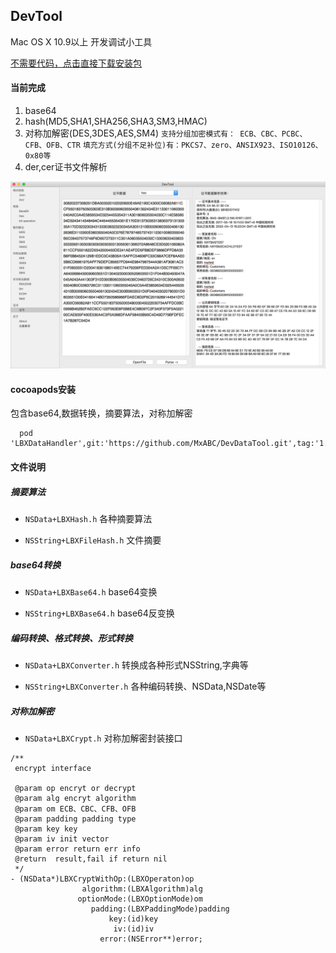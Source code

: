 ## DevTool
Mac OS X 10.9以上 开发调试小工具

[不需要代码，点击直接下载安装包](https://github.com/MxABC/Resource/blob/master/DataHandler.zip)


#### 当前完成

1. base64
2. hash(MD5,SHA1,SHA256,SHA3,SM3,HMAC)
3. 对称加解密(DES,3DES,AES,SM4)
`支持分组加密模式有： ECB、CBC、PCBC、CFB、OFB、CTR`
`填充方式(分组不足补位)有：PKCS7、zero、ANSIX923、ISO10126、0x80等`
4. der,cer证书文件解析

![image](https://raw.githubusercontent.com/MxABC/Resource/master/macApp.jpg)


#### cocoapods安装
包含base64,数据转换，摘要算法，对称加解密

```
  pod 'LBXDataHandler',git:'https://github.com/MxABC/DevDataTool.git',tag:'1.0.1'
```

#### 文件说明

#####  摘要算法
- `NSData+LBXHash.h` 各种摘要算法

- `NSString+LBXFileHash.h` 文件摘要

##### base64转换
- `NSData+LBXBase64.h` base64变换

- `NSString+LBXBase64.h` base64反变换

##### 编码转换、格式转换、形式转换

- `NSData+LBXConverter.h` 转换成各种形式NSString,字典等

- `NSString+LBXConverter.h` 各种编码转换、NSData,NSDate等

##### 对称加解密
- `NSData+LBXCrypt.h` 对称加解密封装接口

```
/**
 encrypt interface

 @param op encryt or decrypt
 @param alg encryt algorithm
 @param om ECB、CBC、CFB、OFB
 @param padding padding type
 @param key key
 @param iv init vector
 @param error return err info
 @return  result,fail if return nil
 */
- (NSData*)LBXCryptWithOp:(LBXOperaton)op
                algorithm:(LBXAlgorithm)alg
               optionMode:(LBXOptionMode)om
                  padding:(LBXPaddingMode)padding
                      key:(id)key
                       iv:(id)iv
                    error:(NSError**)error;
```